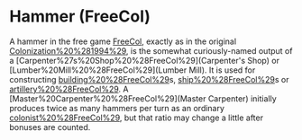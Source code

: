 # Hammer (FreeCol)

A hammer in the free game [FreeCol](FreeCol), exactly as in the original [Colonization%20%281994%29](Colonization (1994)), is the somewhat curiously-named output of a [Carpenter%27s%20Shop%20%28FreeCol%29](Carpenter's Shop) or [Lumber%20Mill%20%28FreeCol%29](Lumber Mill). It is used for constructing [building%20%28FreeCol%29](building)s, [ship%20%28FreeCol%29](ship)s or [artillery%20%28FreeCol%29](artillery). A [Master%20Carpenter%20%28FreeCol%29](Master Carpenter) initially produces twice as many hammers per turn as an ordinary [colonist%20%28FreeCol%29](colonist), but that ratio may change a little after bonuses are counted.